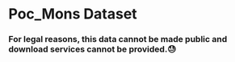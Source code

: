 # Poc_Mons Dataset


### For legal reasons, this data cannot be made public and download services cannot be provided.:sweat:
